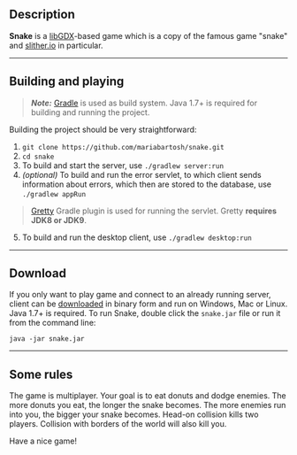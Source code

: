 ## Description
 **Snake** is a [libGDX](https://libgdx.badlogicgames.com/)-based game which is a copy of the famous game "snake" and [slither.io](http://slither.io/) in particular.
*****
## Building and playing
>***Note:*** [Gradle](https://gradle.org/) is used as build system.
>Java 1.7+ is required for building and running the project.

Building the project should be very straightforward:

1. `git clone https://github.com/mariabartosh/snake.git`
2. `cd snake`
3. To build and start the server, use `./gradlew server:run`
4. *(optional)* To build and run the error servlet, to which client sends information about errors, which then are stored to the database, use `./gradlew appRun` 
>[Gretty](https://github.com/gretty-gradle-plugin/gretty) Gradle plugin is used for running the servlet. Gretty **requires JDK8 or JDK9**.
5. To build and run the desktop client, use `./gradlew desktop:run`

*****
## Download
If you only want to play game and connect to an already running server, client can be [downloaded](https://github.com/mariabartosh/snake/releases/latest/download/snake.jar) in binary form and run on Windows, Mac or Linux. Java 1.7+ is required. To run Snake, double click the `snake.jar` file or run it from the command line:

`java -jar snake.jar`

*****
## Some rules
The game is multiplayer. Your goal is to eat donuts and dodge enemies.
The more donuts you eat, the longer the snake becomes. The more enemies run into you, the bigger your snake becomes. Head-on collision kills two players. Collision with borders of the world will also kill you. 

Have a nice game!
